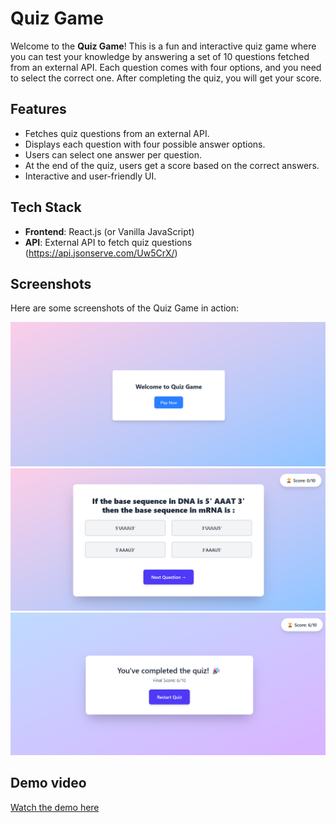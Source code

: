 # Quiz Game

Welcome to the **Quiz Game**! This is a fun and interactive quiz game where you can test your knowledge by answering a set of 10 questions fetched from an external API. Each question comes with four options, and you need to select the correct one. After completing the quiz, you will get your score.

## Features

- Fetches quiz questions from an external API.
- Displays each question with four possible answer options.
- Users can select one answer per question.
- At the end of the quiz, users get a score based on the correct answers.
- Interactive and user-friendly UI.

## Tech Stack

- **Frontend**: React.js (or Vanilla JavaScript)
- **API**: External API to fetch quiz questions (https://api.jsonserve.com/Uw5CrX/)

## Screenshots

Here are some screenshots of the Quiz Game in action:

![Quiz Screenshot 1](https://github.com/5umit1711/Quiz_Game/blob/fc1876ed6467769ab6f0a6f8182468ed280c0db9/Quiz_Game1.png)
![Quiz Screenshot 2](https://github.com/5umit1711/Quiz_Game/blob/fc1876ed6467769ab6f0a6f8182468ed280c0db9/Quiz_Game2.png)
![Quiz Screenshot 2](https://github.com/5umit1711/Quiz_Game/blob/fc1876ed6467769ab6f0a6f8182468ed280c0db9/Quiz_Game3.png)

## Demo video

[Watch the demo here]([https://drive.google.com/file/d/YOUR_VIDEO_ID/view](https://drive.google.com/file/d/1GQW2nwp8PVgtv-f7P5on67Yp_t1miZdK/view?usp=drive_link))


